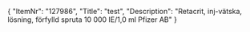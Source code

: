 {
  "ItemNr": "127986",
  "Title": "test",
  "Description": "Retacrit, inj-vätska, lösning, förfylld spruta 10 000 IE/1,0 ml Pfizer AB"
}